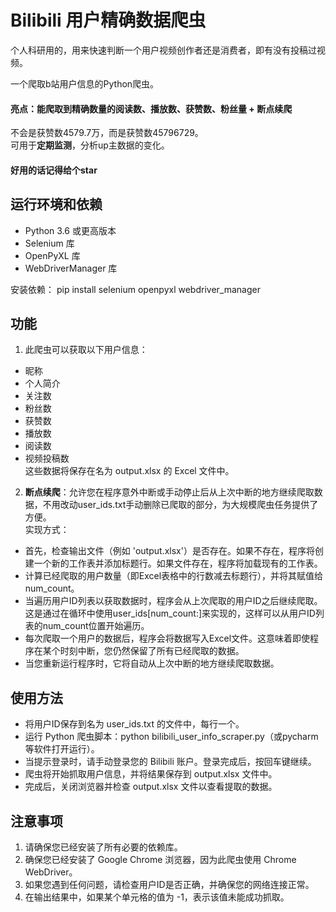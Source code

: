 # Bilibili 用户精确数据爬虫

个人科研用的，用来快速判断一个用户视频创作者还是消费者，即有没有投稿过视频。

一个爬取b站用户信息的Python爬虫。

#### 亮点：能爬取到精确数量的阅读数、播放数、获赞数、粉丝量 + 断点续爬     
不会是获赞数4579.7万，而是获赞数45796729。      
可用于**定期监测**，分析up主数据的变化。

#### 好用的话记得给个star

## 运行环境和依赖

* Python 3.6 或更高版本
* Selenium 库
* OpenPyXL 库
* WebDriverManager 库

安装依赖：
pip install selenium openpyxl webdriver_manager

## 功能
1. 此爬虫可以获取以下用户信息：
* 昵称
* 个人简介
* 关注数
* 粉丝数
* 获赞数
* 播放数
* 阅读数
* 视频投稿数          
这些数据将保存在名为 output.xlsx 的 Excel 文件中。

2. **断点续爬**：允许您在程序意外中断或手动停止后从上次中断的地方继续爬取数据，不用改动user_ids.txt手动删除已爬取的部分，为大规模爬虫任务提供了方便。         
实现方式：
* 首先，检查输出文件（例如 'output.xlsx'）是否存在。如果不存在，程序将创建一个新的工作表并添加标题行。如果文件存在，程序将加载现有的工作表。
* 计算已经爬取的用户数量（即Excel表格中的行数减去标题行），并将其赋值给num_count。
* 当遍历用户ID列表以获取数据时，程序会从上次爬取的用户ID之后继续爬取。这是通过在循环中使用user_ids[num_count:]来实现的，这样可以从用户ID列表的num_count位置开始遍历。
* 每次爬取一个用户的数据后，程序会将数据写入Excel文件。这意味着即使程序在某个时刻中断，您仍然保留了所有已经爬取的数据。
* 当您重新运行程序时，它将自动从上次中断的地方继续爬取数据。

## 使用方法
* 将用户ID保存到名为 user_ids.txt 的文件中，每行一个。
* 运行 Python 爬虫脚本：python bilibili_user_info_scraper.py（或pycharm等软件打开运行）。
* 当提示登录时，请手动登录您的 Bilibili 账户。登录完成后，按回车键继续。
* 爬虫将开始抓取用户信息，并将结果保存到 output.xlsx 文件中。
* 完成后，关闭浏览器并检查 output.xlsx 文件以查看提取的数据。

## 注意事项
1. 请确保您已经安装了所有必要的依赖库。
2. 确保您已经安装了 Google Chrome 浏览器，因为此爬虫使用 Chrome WebDriver。
3. 如果您遇到任何问题，请检查用户ID是否正确，并确保您的网络连接正常。
4. 在输出结果中，如果某个单元格的值为 -1，表示该值未能成功抓取。
